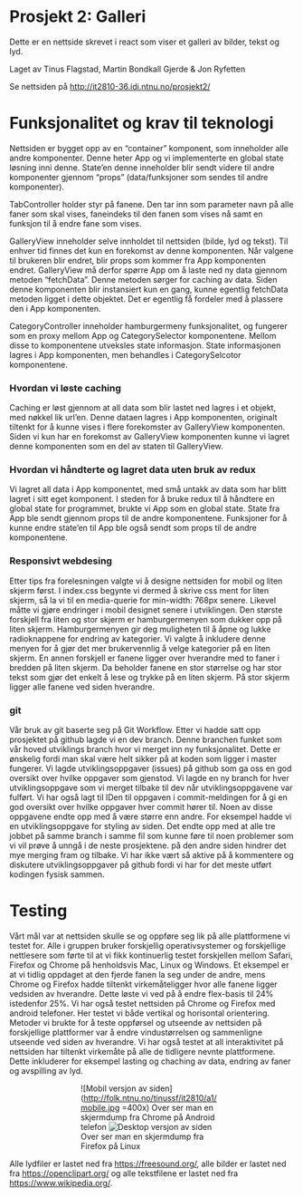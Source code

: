 # Prosjekt 2: Galleri
Dette er en nettside skrevet i react som viser et galleri av bilder, tekst og lyd.

Laget av Tinus Flagstad, Martin Bondkall Gjerde & Jon Ryfetten

Se nettsiden på http://it2810-36.idi.ntnu.no/prosjekt2/


# Funksjonalitet og krav til teknologi

Nettsiden er bygget opp av en “container” komponent, som inneholder alle andre komponenter. Denne heter App og vi implementerte en global state løsning inni denne. State’en denne inneholder blir sendt videre til andre komponenter gjennom “props” (data/funksjoner som sendes til andre komponenter).

TabController holder styr på fanene. Den tar inn som parameter navn på alle faner som skal vises, faneindeks til den fanen som vises nå samt en funksjon til å endre fane som vises.

GalleryView inneholder selve innholdet til nettsiden (bilde, lyd og tekst). Til enhver tid finnes det kun en forekomst av denne komponenten. Når valgene til brukeren blir endret, blir props som kommer fra App komponenten endret. GalleryView må derfor spørre App om å laste ned ny data gjennom metoden “fetchData”. Denne metoden sørger for caching av data. Siden denne komponenten blir instansiert kun en gang, kunne egentlig fetchData metoden ligget i dette objektet. Det er egentlig få fordeler med å plassere den i App komponenten.

CategoryController inneholder hamburgermeny funksjonalitet, og fungerer som en proxy mellom App og CategorySelector komponentene. Mellom disse to komponentene utveksles state informasjon. State informasjonen lagres i App komponenten, men behandles i CategorySelcotor komponentene.



### Hvordan vi løste caching
Caching er løst gjennom at all data som blir lastet ned lagres i et objekt, med nøkkel lik url’en. Denne dataen lagres i App komponenten, originalt tiltenkt for å kunne vises i flere forekomster av GalleryView komponenten. Siden vi kun har en forekomst av GalleryView komponenten kunne vi lagret denne komponenten som en del av staten til GalleryView.

### Hvordan vi håndterte og lagret data uten bruk av redux

Vi lagret all data i App komponentet, med små untakk av data som har blitt lagret i sitt eget komponent. I steden for å bruke redux til å håndtere en global state for programmet, brukte vi App som en global state. State fra App ble sendt gjennom props til de andre komponentene. Funksjoner for å kunne endre state’en til App ble også sendt som props til de andre komponentene.


### Responsivt webdesing

Etter tips fra forelesningen valgte vi å designe nettsiden for mobil og liten skjerm først. I index.css begynte vi dermed å skrive css ment for liten skjerm, så la vi til en media-querie for min-width: 768px senere. Likevel måtte vi gjøre endringer i mobil designet senere i utviklingen. Den største forskjell fra liten og stor skjerm er hamburgermenyen som dukker opp på liten skjerm. Hamburgermenyen gir deg muligheten til å åpne og lukke radioknappene for endring av kategorier. Vi valgte å inkludere denne menyen for å gjør det mer brukervennlig å velge kategorier på en liten skjerm. En annen forskjell er fanene ligger over hverandre med to faner i bredden på liten skjerm. Da beholder fanene en stor størrelse og har stor tekst som gjør det enkelt å lese og trykke på en liten skjerm. På stor skjerm ligger alle fanene ved siden hverandre. 


### git

Vår bruk av git baserte seg på Git Workflow. Etter vi hadde satt opp prosjektet på github lagde vi en dev branch. Denne branchen funket som vår hoved utviklings branch hvor vi merget inn ny funksjonalitet. Dette er ønskelig fordi man skal være helt sikker på at koden som ligger i master fungerer. Vi lagde utviklingsoppgaver (issues) på github som ga oss en god oversikt over hvilke oppgaver som gjenstod. Vi lagde en ny branch for hver utviklingsoppgave som vi merget tilbake til dev når utviklingsoppgavene var fulført. Vi har også lagt til IDen til oppgaven i commit-meldingen for å gi en god oversikt over hvilke oppgaver hver commit hører til. Noen av disse oppgavene endte opp med å være større enn andre. For eksempel hadde vi en utviklingsoppgave for styling av siden. Det endte opp med at alle tre jobbet på samme branch i samme fil som kunne føre til noen problemer som vi vil prøve å unngå i de neste prosjektene. på den andre siden hindrer det mye merging fram og tilbake. Vi har ikke vært så aktive på å kommentere og diskutere utviklingsoppgaver på github fordi vi har for det meste utført kodingen fysisk sammen.

# Testing

Vårt mål var at nettsiden skulle se og oppføre seg lik på alle plattformene vi testet for. Alle i gruppen bruker forskjellig operativsystemer og forskjellige nettlesere som førte til at vi fikk kontinuerlig testet forskjellen mellom Safari, Firefox og Chrome på henholdsvis Mac, Linux og Windows. Et eksempel er at vi tidlig oppdaget at den fjerde fanen la seg under de andre, mens Chrome og Firefox hadde tiltenkt virkemåteligger hvor alle fanene ligger vedsiden av hverandre. Dette løste vi ved på å endre flex-basis til 24% istedenfor 25%. Vi har også testet nettsiden på Chrome og Firefox med android telefoner. Her testet vi både vertikal og horisontal orientering. Metoder vi brukte for å teste oppførsel og utseende av nettsiden på forskjellige plattformer var å endre vindustørrelsen og sammenligne utseende ved siden av hverandre. Vi har også testet at all interaktivitet på nettsiden har tiltenkt virkemåte på alle de tidligere nevnte plattformene. Dette inkluderer for eksempel lasting og chaching av data, endring av faner og avspilling av lyd.

<div style="    display: block;
    margin-left: auto;
    margin-right: auto;
    width: 50%;">

![Mobil versjon av siden](http://folk.ntnu.no/tinussf/it2810/a1/mobile.jpg =400x)
Over ser man en skjermdump fra Chrome på Android telefon
![Desktop versjon av siden](http://folk.ntnu.no/tinussf/it2810/a1/desktop.png)
Over ser man en skjermdump fra Firefox på Linux


</div>


Alle lydfiler er lastet ned fra https://freesound.org/, alle bilder er lastet ned fra https://openclipart.org/ og alle tekstfilene er lastet ned fra https://www.wikipedia.org/.
